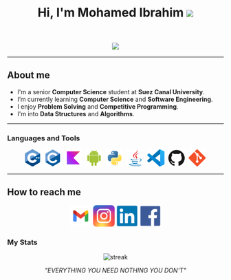 <h1 align="center">
    Hi, I'm Mohamed Ibrahim
    <img src="https://media.giphy.com/media/hvRJCLFzcasrR4ia7z/giphy.gif" width="30px"/>
     <div align="center">
    <img src="https://komarev.com/ghpvc/?username=your-github-mohamedibrahim3-lt&style=flat-square&color=orange" alt=""/>
  </div>
  </h1>
  <p align="center">
  <a href="https://github.com/DenverCoder1/readme-typing-svg">
  <img src="https://readme-typing-svg.herokuapp.com?font=Raleway&size=27&color=F75D0E&center=true&vCenter=true&width=500&height=100&lines=Software+Engineer;Mobile+Application+Developer">
    </a>
    
  
  <hr>

## About me

- I'm a senior **Computer Science** student at **Suez Canal University**.
- I’m currently learning **Computer Science** and **Software Engineering**.
- I enjoy **Problem Solving** and **Competitive Programming**.
- I'm into **Data Structures** and **Algorithms**.
<hr> 
  
  
  ### Languages and Tools
  <div align="center">
    <img src="https://github.com/devicons/devicon/blob/master/icons/cplusplus/cplusplus-original.svg" title="Cplusplus" alt="Cplusplus" width="40" height="40"/>&nbsp;
    <img src="https://github.com/devicons/devicon/blob/master/icons/c/c-original.svg" title="C" alt="C" width="40" height="40"/>&nbsp;
    <img src="https://github.com/devicons/devicon/blob/master/icons/kotlin/kotlin-original.svg" title="Kotlin" alt="Kotlin" width="40" height="40"/>&nbsp;
    <img src="https://github.com/devicons/devicon/blob/master/icons/android/android-plain.svg" title="Android" alt="Android-Studio" width="40" height="40"/>&nbsp;
    <img src="https://github.com/devicons/devicon/blob/master/icons/python/python-original.svg" title="Python" alt="Python" width="40" height="40"/>&nbsp;
    <img src="https://github.com/devicons/devicon/blob/master/icons/java/java-original.svg" title="Java" alt="Java" width="40" height="40"/>&nbsp;
    <img src="https://github.com/devicons/devicon/blob/master/icons/vscode/vscode-original.svg" title="vscode" alt="vscode" width="40" height="40"/>&nbsp;
    <img src="https://github.com/devicons/devicon/blob/master/icons/github/github-original.svg" title="GitHub"  alt="GitHub" width="40" height="40"/>&nbsp;
    <img src="https://github.com/devicons/devicon/blob/master/icons/git/git-original.svg" title="Git" alt="Git" width="40" height="40"/>&nbsp;
  </div>
  
  ---
  ## How to reach me

<p align="center">
	<a href="mailto:mahamedibra3232@gmail.com" target = "_blank"><img img src="https://github.com/edent/SuperTinyIcons/blob/master/images/svg/gmail.svg" alt="Gmail" title="gmail" width="50px"/></a>
	<a href="https://www.instagram.com/mohamedebnibrahim/" target = "_blank"><img src="https://github.com/edent/SuperTinyIcons/blob/master/images/svg/instagram.svg" alt="Instagram" title="Instagram" width="50px"/></a>
	<a href="https://www.linkedin.com/in/mohamedibrahimabdelalim/" target = "_blank"><img src="https://github.com/devicons/devicon/blob/master/icons/linkedin/linkedin-original.svg" alt="LinkedIn" width="50px" title="linkedin"/></a>
	<a href="https://www.facebook.com/MohamedIbrahim32" target = "_blank"><img src="https://github.com/devicons/devicon/blob/master/icons/facebook/facebook-plain.svg" alt="Facebook" title="facebook" width="50px"/></a>
    
    
</p>
  
  ### My Stats
  <p align="center">
	<img src="https://github-readme-streak-stats.herokuapp.com/?user=mohamedibrahim3&theme=react" alt="streak"/> <br>
	<a href="https://github.com/mohamedibrahim3">
</a> 
</p>
<div align="center">
  <i>"EVERYTHING YOU NEED
	NOTHING YOU DON'T"</i>
</div>
